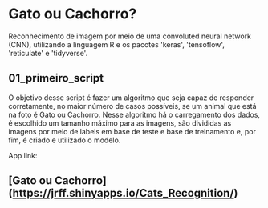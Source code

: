 # Gato ou Cachorro?
Reconhecimento de imagem por meio de uma convoluted neural network (CNN), utilizando a linguagem R e os pacotes 'keras', 'tensoflow', 'reticulate' e 'tidyverse'.

## 01_primeiro_script
O objetivo desse script é fazer um algoritmo que seja capaz de responder corretamente, no maior número de casos possíveis, se um animal que está na foto é Gato ou Cachorro. Nesse algoritmo há o carregamento dos dados, é escolhido um tamanho máximo para as imagens, são divididas as imagens por meio de labels em base de teste e base de treinamento e, por fim, é criado e utilizado o modelo.

App link: 

## [Gato ou Cachorro] (https://jrff.shinyapps.io/Cats_Recognition/)
